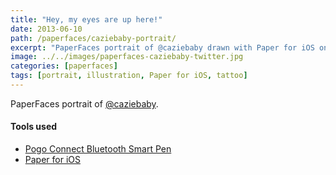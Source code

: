 ```yaml
---
title: "Hey, my eyes are up here!"
date: 2013-06-10
path: /paperfaces/caziebaby-portrait/
excerpt: "PaperFaces portrait of @caziebaby drawn with Paper for iOS on an iPad."
image: ../../images/paperfaces-caziebaby-twitter.jpg
categories: [paperfaces]
tags: [portrait, illustration, Paper for iOS, tattoo]
---
```


PaperFaces portrait of [@caziebaby](https://twitter.com/caziebaby).

#### Tools used

- [Pogo Connect Bluetooth Smart Pen](https://www.amazon.com/gp/product/B009K448L4/ref=as_li_ss_tl?ie=UTF8&camp=1789&creative=390957&creativeASIN=B009K448L4&linkCode=as2&tag=mademist-20)
- [Paper for iOS](https://paper.bywetransfer.com/)

